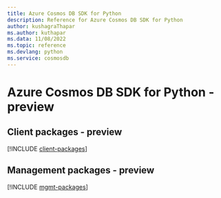 ```yaml
---
title: Azure Cosmos DB SDK for Python
description: Reference for Azure Cosmos DB SDK for Python
author: kushagraThapar
ms.author: kuthapar
ms.data: 11/08/2022
ms.topic: reference
ms.devlang: python
ms.service: cosmosdb
---
```

# Azure Cosmos DB SDK for Python - preview

## Client packages - preview
[!INCLUDE [client-packages](cosmos-db-client-index.md)]
## Management packages - preview
[!INCLUDE [mgmt-packages](cosmos-db-mgmt-index.md)]
